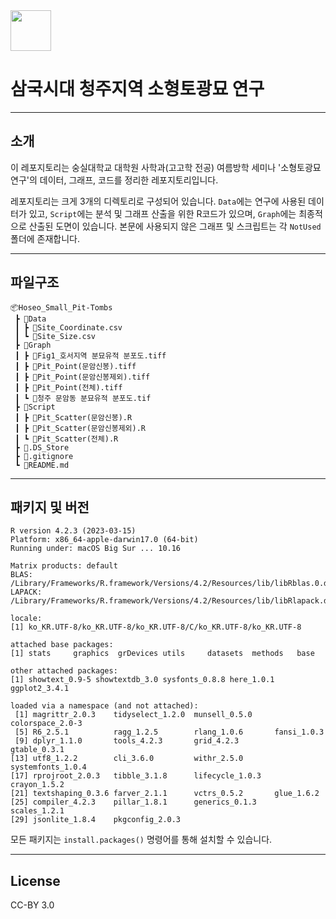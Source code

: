 <img src="https://user-images.githubusercontent.com/64909586/186408061-58a88e85-be08-47f2-b3b3-2c9e04a9dec6.png" height=65>

# 삼국시대 청주지역 소형토광묘 연구

---

## 소개
이 레포지토리는 숭실대학교 대학원 사학과(고고학 전공) 여름방학 세미나 '소형토광묘 연구'의 데이터, 그래프, 코드를 정리한 레포지토리입니다.

레포지토리는 크게 3개의 디렉토리로 구성되어 있습니다. `Data`에는 연구에 사용된 데이터가 있고, `Script`에는 분석 및 그래프 산출을 위한 R코드가 있으며, `Graph`에는 최종적으로 산출된 도면이 있습니다. 본문에 사용되지 않은 그래프 및 스크립트는 각 `NotUsed` 폴더에 존재합니다.

---

## 파일구조

```
📦Hoseo_Small_Pit-Tombs
 ┣ 📂Data
 ┃ ┣ 📜Site_Coordinate.csv
 ┃ ┗ 📜Site_Size.csv
 ┣ 📂Graph
 ┃ ┣ 📜Fig1_호서지역 분묘유적 분포도.tiff
 ┃ ┣ 📜Pit_Point(문암신봉).tiff
 ┃ ┣ 📜Pit_Point(문암신봉제외).tiff
 ┃ ┣ 📜Pit_Point(전체).tiff
 ┃ ┗ 📜청주 문암동 분묘유적 분포도.tif
 ┣ 📂Script
 ┃ ┣ 📜Pit_Scatter(문암신봉).R
 ┃ ┣ 📜Pit_Scatter(문암신봉제외).R
 ┃ ┗ 📜Pit_Scatter(전체).R
 ┣ 📜.DS_Store
 ┣ 📜.gitignore
 ┗ 📜README.md
```

---

## 패키지 및 버전

```
R version 4.2.3 (2023-03-15)
Platform: x86_64-apple-darwin17.0 (64-bit)
Running under: macOS Big Sur ... 10.16

Matrix products: default
BLAS:   /Library/Frameworks/R.framework/Versions/4.2/Resources/lib/libRblas.0.dylib
LAPACK: /Library/Frameworks/R.framework/Versions/4.2/Resources/lib/libRlapack.dylib

locale:
[1] ko_KR.UTF-8/ko_KR.UTF-8/ko_KR.UTF-8/C/ko_KR.UTF-8/ko_KR.UTF-8

attached base packages:
[1] stats     graphics  grDevices utils     datasets  methods   base     

other attached packages:
[1] showtext_0.9-5 showtextdb_3.0 sysfonts_0.8.8 here_1.0.1     ggplot2_3.4.1 

loaded via a namespace (and not attached):
 [1] magrittr_2.0.3    tidyselect_1.2.0  munsell_0.5.0     colorspace_2.0-3 
 [5] R6_2.5.1          ragg_1.2.5        rlang_1.0.6       fansi_1.0.3      
 [9] dplyr_1.1.0       tools_4.2.3       grid_4.2.3        gtable_0.3.1     
[13] utf8_1.2.2        cli_3.6.0         withr_2.5.0       systemfonts_1.0.4
[17] rprojroot_2.0.3   tibble_3.1.8      lifecycle_1.0.3   crayon_1.5.2     
[21] textshaping_0.3.6 farver_2.1.1      vctrs_0.5.2       glue_1.6.2       
[25] compiler_4.2.3    pillar_1.8.1      generics_0.1.3    scales_1.2.1     
[29] jsonlite_1.8.4    pkgconfig_2.0.3  
```

모든 패키지는 `install.packages()` 명령어를 통해 설치할 수 있습니다.

---

## License

CC-BY 3.0

